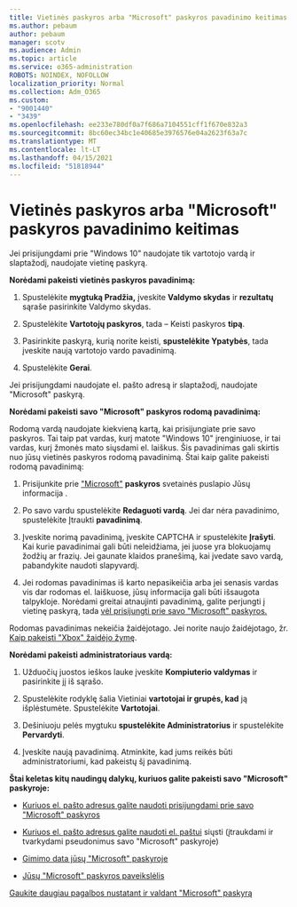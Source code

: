 ```yaml
---
title: Vietinės paskyros arba "Microsoft" paskyros pavadinimo keitimas
ms.author: pebaum
author: pebaum
manager: scotv
ms.audience: Admin
ms.topic: article
ms.service: o365-administration
ROBOTS: NOINDEX, NOFOLLOW
localization_priority: Normal
ms.collection: Adm_O365
ms.custom:
- "9001440"
- "3439"
ms.openlocfilehash: ee233e780df0a7f686a7104551cff1f670e832a3
ms.sourcegitcommit: 8bc60ec34bc1e40685e3976576e04a2623f63a7c
ms.translationtype: MT
ms.contentlocale: lt-LT
ms.lasthandoff: 04/15/2021
ms.locfileid: "51818944"
---
```

# <a name="change-the-name-of-a-local-account-or-a-microsoft-account"></a>Vietinės paskyros arba "Microsoft" paskyros pavadinimo keitimas

Jei prisijungdami prie "Windows 10" naudojate tik vartotojo vardą ir slaptažodį, naudojate vietinę paskyrą. 

**Norėdami pakeisti vietinės paskyros pavadinimą:**

1. Spustelėkite **mygtuką Pradžia,** įveskite **Valdymo skydas** ir **rezultatų** sąraše pasirinkite Valdymo skydas.

2. Spustelėkite **Vartotojų paskyros**, tada – Keisti paskyros **tipą**.

3. Pasirinkite paskyrą, kurią norite keisti, **spustelėkite Ypatybės**, tada įveskite naują vartotojo vardo pavadinimą.

4. Spustelėkite **Gerai**.

Jei prisijungdami naudojate el. pašto adresą ir slaptažodį, naudojate "Microsoft" paskyrą.

**Norėdami pakeisti savo "Microsoft" paskyros rodomą pavadinimą:**

Rodomą vardą naudojate kiekvieną kartą, kai prisijungiate prie savo paskyros. Tai taip pat vardas, kurį matote "Windows 10" įrenginiuose, ir tai vardas, kurį žmonės mato siųsdami el. laiškus. Šis pavadinimas gali skirtis nuo jūsų vietinės paskyros rodomą pavadinimą. Štai kaip galite pakeisti rodomą pavadinimą:

1. Prisijunkite prie ["Microsoft"](https://account.microsoft.com/) **paskyros** svetainės puslapio Jūsų informacija .

2. Po savo vardu spustelėkite **Redaguoti vardą**. Jei dar nėra pavadinimo, spustelėkite Įtraukti **pavadinimą**. 

3. Įveskite norimą pavadinimą, įveskite CAPTCHA ir spustelėkite **Įrašyti**. Kai kurie pavadinimai gali būti neleidžiama, jei juose yra blokuojamų žodžių ar frazių. Jei gaunate klaidos pranešimą, kai įvedate savo vardą, pabandykite naudoti slapyvardį.

4. Jei rodomas pavadinimas iš karto nepasikeičia arba jei senasis vardas vis dar rodomas el. laiškuose, jūsų informacija gali būti išsaugota talpykloje. Norėdami greitai atnaujinti pavadinimą, galite perjungti į vietinę paskyrą, tada [vėl prisijungti prie savo "Microsoft" paskyros.](https://account.microsoft.com/)

Rodomas pavadinimas nekeičia žaidėjotago. Jei norite naujo žaidėjotago, žr. [Kaip pakeisti "Xbox" žaidėjo žymę](https://support.xbox.com/id-ID/account-management/change-xbox-live-gamertag).

**Norėdami pakeisti administratoriaus vardą:**

1. Užduočių juostos ieškos lauke įveskite **Kompiuterio valdymas** ir pasirinkite jį iš sąrašo.

2. Spustelėkite rodyklę šalia Vietiniai **vartotojai ir grupės, kad** ją išplėstumėte. Spustelėkite **Vartotojai**.

3. Dešiniuoju pelės mygtuku **spustelėkite Administratorius** ir spustelėkite **Pervardyti**.

4. Įveskite naują pavadinimą. Atminkite, kad jums reikės būti administratoriumi, kad pakeistų šį pavadinimą.

**Štai keletas kitų naudingų dalykų, kuriuos galite pakeisti savo "Microsoft" paskyroje:**

- [Kuriuos el. pašto adresus galite naudoti prisijungdami prie savo "Microsoft" paskyros](https://support.microsoft.com/help/4026162)

- [Kuriuos el. pašto adresus galite naudoti el. paštui](https://support.microsoft.com/help/12407) siųsti (įtraukdami ir tvarkydami pseudonimus savo "Microsoft" paskyroje)

- [Gimimo data jūsų "Microsoft" paskyroje](https://support.microsoft.com/help/12411)

- [Jūsų "Microsoft" paskyros paveikslėlis](https://support.microsoft.com/help/4026790)

[Gaukite daugiau pagalbos nustatant ir valdant "Microsoft" paskyrą](https://support.microsoft.com/hub/4294457/microsoft-account-help#manage-account)